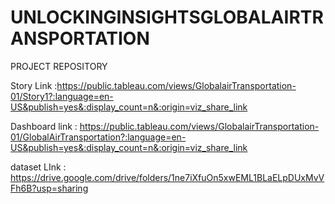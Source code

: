 
# UNLOCKINGINSIGHTSGLOBALAIRTRANSPORTATION
PROJECT REPOSITORY

Story Link :https://public.tableau.com/views/GlobalairTransportation-01/Story1?:language=en-US&publish=yes&:display_count=n&:origin=viz_share_link 

Dashboard link : https://public.tableau.com/views/GlobalairTransportation-01/GlobalAirTransportation?:language=en-US&publish=yes&:display_count=n&:origin=viz_share_link

dataset LInk : https://drive.google.com/drive/folders/1ne7iXfuOn5xwEML1BLaELpDUxMvVFh6B?usp=sharing


